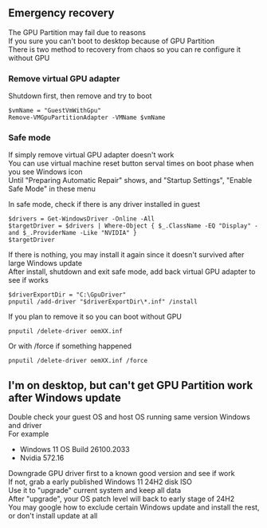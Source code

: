 ## Emergency recovery
The GPU Partition may fail due to reasons  
If you sure you can't boot to desktop because of GPU Partition  
There is two method to recovery from chaos so you can re configure it without GPU

### Remove virtual GPU adapter
Shutdown first, then remove and try to boot
```
$vmName = "GuestVmWithGpu"
Remove-VMGpuPartitionAdapter -VMName $vmName
```

### Safe mode
If simply remove virtual GPU adapter doesn't work  
You can use virtual machine reset button serval times on boot phase when you see Windows icon  
Until "Preparing Automatic Repair" shows, and "Startup Settings", "Enable Safe Mode" in these menu

In safe mode, check if there is any driver installed in guest
```
$drivers = Get-WindowsDriver -Online -All
$targetDriver = $drivers | Where-Object { $_.ClassName -EQ "Display" -and $_.ProviderName -Like "NVIDIA" }
$targetDriver
```

If there is nothing, you may install it again since it doesn't survived after large Windows update  
After install, shutdown and exit safe mode, add back virtual GPU adapter to see if works
```
$driverExportDir = "C:\GpuDriver"
pnputil /add-driver "$driverExportDir\*.inf" /install
```

If you plan to remove it so you can boot without GPU
```
pnputil /delete-driver oemXX.inf
```
Or with /force if something happened
```
pnputil /delete-driver oemXX.inf /force
```

## I'm on desktop, but can't get GPU Partition work after Windows update
Double check your guest OS and host OS running same version Windows and driver  
For example
- Windows 11 OS Build 26100.2033
- Nvidia 572.16

Downgrade GPU driver first to a known good version and see if work  
If not, grab a early published Windows 11 24H2 disk ISO  
Use it to "upgrade" current system and keep all data  
After "upgrade", your OS patch level will back to early stage of 24H2  
You may google how to exclude certain Windows update and install the rest, or don't install update at all
